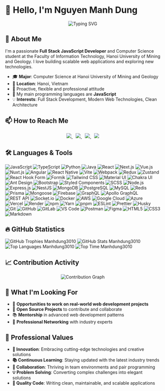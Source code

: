 # 👋 Hello, I'm Nguyen Manh Dung

<div align="center">
  <img src="https://readme-typing-svg.herokuapp.com?font=Fira+Code&pause=1000&color=36BCF7&center=true&vCenter=true&width=435&lines=Full+Stack+JavaScript+Developer;Passionate+Problem+Solver;Building+Scalable+Web+Applications;Lifelong+Learner+%26+Tech+Enthusiast" alt="Typing SVG" />
</div>

## 👤 About Me

I'm a passionate **Full Stack JavaScript Developer** and Computer Science student at the Faculty of Information Technology, Hanoi University of Mining and Geology. I love building scalable web applications and exploring new technologies.

- 🎓 **Major**: Computer Science at Hanoi University of Mining and Geology
- 📍 **Location**: Hanoi, Vietnam
- 🤗 Proactive, flexible and professional attitude
- 🌱 My main programming languages are **JavaScript**
- 💡 **Interests**: Full Stack Development, Modern Web Technologies, Clean Architecture

## 📫 How to Reach Me

<div align="center" style="margin: 20px">
  <a style="margin: 5px" href="https://www.linkedin.com/in/manhdung3010/" target="_blank">
    <img src="https://img.shields.io/badge/LinkedIn-0077B5?style=for-the-badge&logo=linkedin&logoColor=white"/>
  </a>
  <a style="margin: 5px" href="https://github.com/manhdung3010" target="_blank">
    <img src="https://img.shields.io/badge/GitHub-181717?style=for-the-badge&logo=github&logoColor=white"/>
  </a>
  <a style="margin: 5px" href="https://gitlab.com/manhdung3010" target="_blank">
    <img src="https://img.shields.io/badge/GitLab-FC6D26?style=for-the-badge&logo=gitlab&logoColor=white"/>
  </a>
  <a style="margin: 5px" href="mailto:ngmanhdung2003@gmail.com" target="_blank">
    <img src="https://img.shields.io/badge/Gmail-D14836?style=for-the-badge&logo=gmail&logoColor=white"/>
  </a>
</div>

## 🛠️ Languages & Tools

![JavaScript](https://img.shields.io/badge/JavaScript-F7DF1E?logo=javascript&logoColor=000&style=flat-square)
![TypeScript](https://img.shields.io/badge/TypeScript-3178C6?style=flat-square&logo=typescript&logoColor=white)
![Python](https://img.shields.io/badge/Python-3776AB?style=flat-square&logo=python&logoColor=white)
![Java](https://img.shields.io/badge/Java-ED8B00?style=flat-square&logo=openjdk&logoColor=white)
![React](https://img.shields.io/badge/React-61DAFB?logo=react&logoColor=000&style=flat-square)
![Next.js](https://img.shields.io/badge/Next.js-000?logo=nextdotjs&logoColor=fff&style=flat-square)
![Vue.js](https://img.shields.io/badge/Vue.js-4FC08D?style=flat-square&logo=vuedotjs&logoColor=white)
![Nuxt.js](https://img.shields.io/badge/Nuxt.js-00DC82?style=flat-square&logo=nuxtdotjs&logoColor=white)
![Angular](https://img.shields.io/badge/Angular-DD0031?style=flat-square&logo=angular&logoColor=white)
![React Native](https://img.shields.io/badge/React_Native-61DAFB?style=flat-square&logo=react&logoColor=black)
![Vite](https://img.shields.io/badge/Vite-646CFF?logo=vite&logoColor=fff&style=flat-square)
![Webpack](https://img.shields.io/badge/Webpack-8DD6F9?style=flat-square&logo=webpack&logoColor=black)
![Redux](https://img.shields.io/badge/Redux-764ABC?style=flat-square&logo=redux&logoColor=white)
![Zustand](https://img.shields.io/badge/Zustand-FF6B6B?style=flat-square&logoColor=white)
![React Hook Form](https://img.shields.io/badge/React%20Hook%20Form-EC5990?logo=reacthookform&logoColor=fff&style=flat-square)
![Formik](https://img.shields.io/badge/Formik-2563EB?style=flat-square&logoColor=white)
![Tailwind CSS](https://img.shields.io/badge/Tailwind%20CSS-06B6D4?logo=tailwindcss&logoColor=fff&style=flat-square)
![Material UI](https://img.shields.io/badge/Material%20UI-007FFF?logo=mui&logoColor=fff&style=flat-square)
![Chakra UI](https://img.shields.io/badge/Chakra%20UI-319795?style=flat-square&logo=chakraui&logoColor=white)
![Ant Design](https://img.shields.io/badge/Ant%20Design-0170FE?style=flat-square&logo=antdesign&logoColor=white)
![Bootstrap](https://img.shields.io/badge/Bootstrap-7952B3?style=flat-square&logo=bootstrap&logoColor=white)
![Styled Components](https://img.shields.io/badge/Styled%20Components-DB7093?style=flat-square&logo=styledcomponents&logoColor=white)
![SCSS](https://img.shields.io/badge/Sass-CC6699?style=flat-square&logo=sass&logoColor=white)
![Node.js](https://img.shields.io/badge/Node.js-339933?logo=nodedotjs&logoColor=fff&style=flat-square)
![Express.js](https://img.shields.io/badge/Express-000?logo=express&logoColor=fff&style=flat-square)
![NestJS](https://img.shields.io/badge/NestJS-E0234E?style=flat-square&logo=nestjs&logoColor=white)
![MongoDB](https://img.shields.io/badge/MongoDB-47A248?logo=mongodb&logoColor=fff&style=flat-square)
![PostgreSQL](https://img.shields.io/badge/PostgreSQL-4169E1?logo=postgresql&logoColor=fff&style=flat-square)
![MySQL](https://img.shields.io/badge/MySQL-4479A1?style=flat-square&logo=mysql&logoColor=white)
![Redis](https://img.shields.io/badge/Redis-DC382D?style=flat-square&logo=redis&logoColor=white)
![Prisma](https://img.shields.io/badge/Prisma-2D3748?style=flat-square&logo=prisma&logoColor=white)
![Mongoose](https://img.shields.io/badge/Mongoose-880000?style=flat-square&logoColor=white)
![Firebase](https://img.shields.io/badge/Firebase-FFCA28?style=flat-square&logo=firebase&logoColor=black)
![GraphQL](https://img.shields.io/badge/GraphQL-E10098?style=flat-square&logo=graphql&logoColor=white)
![Apollo GraphQL](https://img.shields.io/badge/Apollo%20GraphQL-311C87?style=flat-square&logo=apollographql&logoColor=white)
![REST API](https://img.shields.io/badge/REST%20API-02569B?style=flat-square&logoColor=white)
![Socket.io](https://img.shields.io/badge/Socket.io-010101?style=flat-square&logo=socketdotio&logoColor=white)
![Docker](https://img.shields.io/badge/Docker-2496ED?style=flat-square&logo=docker&logoColor=white)
![AWS](https://img.shields.io/badge/AWS-232F3E?style=flat-square&logo=amazonwebservices&logoColor=white)
![Google Cloud](https://img.shields.io/badge/Google%20Cloud-4285F4?style=flat-square&logo=googlecloud&logoColor=white)
![Azure](https://img.shields.io/badge/Azure-0078D4?style=flat-square&logo=microsoftazure&logoColor=white)
![Vercel](https://img.shields.io/badge/Vercel-000?logo=vercel&logoColor=fff&style=flat-square)
![Render](https://img.shields.io/badge/Render-46E3B7?logo=render&logoColor=000&style=flat-square)
![npm](https://img.shields.io/badge/npm-CB3837?logo=npm&logoColor=fff&style=flat-square)
![Yarn](https://img.shields.io/badge/Yarn-2C8EBB?logo=yarn&logoColor=fff&style=flat-square)
![pnpm](https://img.shields.io/badge/pnpm-F69220?style=flat-square&logo=pnpm&logoColor=white)
![ESLint](https://img.shields.io/badge/ESLint-4B32C3?style=flat-square&logo=eslint&logoColor=white)
![Prettier](https://img.shields.io/badge/Prettier-F7B93E?style=flat-square&logo=prettier&logoColor=black)
![Husky](https://img.shields.io/badge/Husky-42B883?style=flat-square&logoColor=white)
![Git](https://img.shields.io/badge/Git-F05032?style=flat-square&logo=git&logoColor=white)
![GitHub](https://img.shields.io/badge/GitHub-181717?logo=github&logoColor=fff&style=flat-square)
![GitLab](https://img.shields.io/badge/GitLab-FC6D26?logo=gitlab&logoColor=fff&style=flat-square)
![VS Code](https://img.shields.io/badge/VS%20Code-007ACC?style=flat-square&logo=visualstudiocode&logoColor=white)
![Postman](https://img.shields.io/badge/Postman-FF6C37?logo=postman&logoColor=fff&style=flat-square)
![Figma](https://img.shields.io/badge/Figma-F24E1E?logo=figma&logoColor=fff&style=flat-square)
![HTML5](https://img.shields.io/badge/HTML5-E34F26?logo=html5&logoColor=fff&style=flat-square)
![CSS3](https://img.shields.io/badge/CSS3-1572B6?logo=css3&logoColor=fff&style=flat-square)
![Markdown](https://img.shields.io/badge/Markdown-000000?style=flat-square&logo=markdown&logoColor=white)

## 🔥 GitHub Statistics
<img src="https://github-profile-trophy.vercel.app/?username=manhdung3010&theme=flat&column=6&margin-w=10&margin-h=15&rank=-C,-?" alt="GitHub Trophies Manhdung3010" />
<img src="https://github-readme-stats.vercel.app/api?username=manhdung3010&show_icons=true&theme=default" alt="GitHub Stats Manhdung3010" />
<img src="https://github-readme-stats.vercel.app/api/top-langs/?username=manhdung3010&layout=compact&theme=default&langs_count=10" alt="Top Languages Manhdung3010" />
<img src="https://github-readme-stats.vercel.app/api/wakatime?username=f4f1dee1-99ec-448d-a66c-dcf06a42f398" alt="Top Time Manhdung3010" />


## 📈 Contribution Activity

<div align="center">
  <img src="https://github-readme-activity-graph.vercel.app/graph?username=manhdung3010&bg_color=ffffff&color=000000&line=000000&point=000000&area=true&area_color=cccccc&area_opacity=0.3&hide_border=true" alt="Contribution Graph" />
</div>


## 💼 What I'm Looking For

- 🎯 **Opportunities to work on real-world web development projects**
- 🌟 **Open Source Projects** to contribute and collaborate
- 📚 **Mentorship** in advanced web development patterns
- 🤝 **Professional Networking** with industry experts

## 🌟 Professional Values

- **🚀 Innovation**: Embracing cutting-edge technologies and creative solutions
- **📚 Continuous Learning**: Staying updated with the latest industry trends
- **🤝 Collaboration**: Thriving in team environments and pair programming
- **💡 Problem Solving**: Converting complex challenges into elegant solutions
- **🔧 Quality Code**: Writing clean, maintainable, and scalable applications

<!-- last refresh: 2025-07-30 04:46:53 -->

<!-- last refresh: 2025-07-31 04:36:42 -->

<!-- last refresh: 2025-08-01 04:49:07 -->

<!-- last refresh: 2025-08-02 04:30:25 -->

<!-- last refresh: 2025-08-03 04:42:54 -->

<!-- last refresh: 2025-08-04 04:52:35 -->

<!-- last refresh: 2025-08-05 04:42:19 -->

<!-- last refresh: 2025-08-06 04:39:20 -->

<!-- last refresh: 2025-08-07 04:39:20 -->

<!-- last refresh: 2025-08-08 04:38:54 -->

<!-- last refresh: 2025-08-09 04:24:04 -->

<!-- last refresh: 2025-08-10 04:35:27 -->

<!-- last refresh: 2025-08-11 04:38:03 -->

<!-- last refresh: 2025-08-12 04:22:46 -->

<!-- last refresh: 2025-08-13 04:25:08 -->

<!-- last refresh: 2025-08-14 04:25:10 -->

<!-- last refresh: 2025-08-15 04:25:56 -->

<!-- last refresh: 2025-08-16 04:19:22 -->

<!-- last refresh: 2025-08-17 04:28:02 -->

<!-- last refresh: 2025-08-18 04:34:11 -->

<!-- last refresh: 2025-08-19 04:17:17 -->

<!-- last refresh: 2025-08-20 04:17:43 -->

<!-- last refresh: 2025-08-21 04:17:07 -->

<!-- last refresh: 2025-08-22 04:16:21 -->

<!-- last refresh: 2025-08-23 04:16:08 -->

<!-- last refresh: 2025-08-24 04:20:27 -->

<!-- last refresh: 2025-08-25 04:21:11 -->

<!-- last refresh: 2025-08-26 04:17:17 -->

<!-- last refresh: 2025-08-27 04:16:48 -->

<!-- last refresh: 2025-08-28 04:16:24 -->

<!-- last refresh: 2025-08-29 04:16:59 -->

<!-- last refresh: 2025-08-30 04:15:42 -->

<!-- last refresh: 2025-08-31 04:15:46 -->

<!-- last refresh: 2025-09-01 04:23:54 -->

<!-- last refresh: 2025-09-02 04:16:56 -->

<!-- last refresh: 2025-09-03 04:16:15 -->

<!-- last refresh: 2025-09-04 04:15:41 -->

<!-- last refresh: 2025-09-05 04:16:14 -->

<!-- last refresh: 2025-09-06 04:15:04 -->

<!-- last refresh: 2025-09-07 04:15:44 -->

<!-- last refresh: 2025-09-08 04:16:51 -->

<!-- last refresh: 2025-09-09 04:16:18 -->

<!-- last refresh: 2025-09-10 04:15:24 -->

<!-- last refresh: 2025-09-11 04:16:07 -->

<!-- last refresh: 2025-09-12 04:15:11 -->

<!-- last refresh: 2025-09-13 04:15:03 -->

<!-- last refresh: 2025-09-14 04:15:32 -->

<!-- last refresh: 2025-09-15 04:17:16 -->

<!-- last refresh: 2025-09-16 04:16:33 -->

<!-- last refresh: 2025-09-17 04:16:44 -->

<!-- last refresh: 2025-09-18 04:16:47 -->

<!-- last refresh: 2025-09-19 04:16:32 -->

<!-- last refresh: 2025-09-20 04:15:42 -->

<!-- last refresh: 2025-09-21 04:15:42 -->

<!-- last refresh: 2025-09-22 04:16:51 -->

<!-- last refresh: 2025-09-23 04:16:41 -->

<!-- last refresh: 2025-09-24 04:16:31 -->

<!-- last refresh: 2025-09-25 04:16:43 -->

<!-- last refresh: 2025-09-26 04:16:24 -->

<!-- last refresh: 2025-09-27 04:15:40 -->

<!-- last refresh: 2025-09-28 04:15:53 -->

<!-- last refresh: 2025-09-29 04:17:04 -->

<!-- last refresh: 2025-09-30 04:16:38 -->

<!-- last refresh: 2025-10-01 04:16:38 -->

<!-- last refresh: 2025-10-02 04:16:01 -->

<!-- last refresh: 2025-10-03 04:15:47 -->

<!-- last refresh: 2025-10-04 04:15:02 -->

<!-- last refresh: 2025-10-05 04:15:26 -->

<!-- last refresh: 2025-10-06 04:16:16 -->

<!-- last refresh: 2025-10-07 04:16:47 -->

<!-- last refresh: 2025-10-08 04:16:26 -->

<!-- last refresh: 2025-10-09 04:16:36 -->

<!-- last refresh: 2025-10-10 04:16:25 -->

<!-- last refresh: 2025-10-11 04:15:26 -->

<!-- last refresh: 2025-10-12 04:15:59 -->

<!-- last refresh: 2025-10-13 04:17:25 -->

<!-- last refresh: 2025-10-14 04:16:40 -->

<!-- last refresh: 2025-10-15 04:16:38 -->

<!-- last refresh: 2025-10-16 04:16:19 -->

<!-- last refresh: 2025-10-17 04:16:56 -->

<!-- last refresh: 2025-10-18 04:15:54 -->

<!-- last refresh: 2025-10-19 04:17:21 -->
